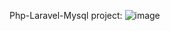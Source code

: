 Php-Laravel-Mysql project:
![image](https://user-images.githubusercontent.com/106965568/195420003-fbb00d98-09cc-4834-890a-061a02853419.png)

